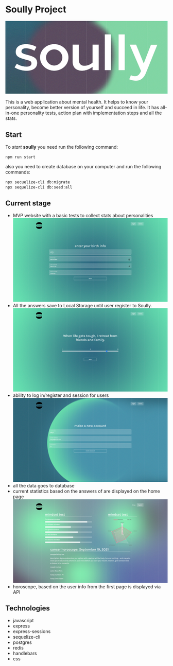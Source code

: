 
# Soully Project
![soully](https://github.com/cocaKolya/soully-project/blob/main/public/images/screenshots/Screenshot%20from%202021-09-19%2015-18-20.png)

This is a web application about mental health. It helps to know your personality, become better version of yourself and succeed in life. It has all-in-one personality tests, action plan with implementation steps and all the stats.

## Start
To _start_ **soully** you need run the following command:

```
npm run start
```
also you need to create database on your computer and run the following commands:
```
npx secuelize-cli db:migrate
npx sequelize-cli db:seed:all
```

## Current stage

- MVP website with a basic tests to collect stats about personalities
![enter image description here](https://raw.githubusercontent.com/cocaKolya/soully-project/main/public/images/screenshots/Screenshot%20from%202021-09-19%2015-08-31.png?token=AQFXXR6IN2XYYZQEJFTXAELBI4X7S)
- All the answers save to Local Storage until user register to Soully.
![enter image description here](https://raw.githubusercontent.com/cocaKolya/soully-project/main/public/images/screenshots/Screenshot%20from%202021-09-19%2015-12-19.png?token=AQFXXR3ZCE5ZS7KW4FWI633BI4YEI)
- ability to log in/register and session  for users
![enter image description here](https://raw.githubusercontent.com/cocaKolya/soully-project/main/public/images/screenshots/Screenshot%20from%202021-09-19%2015-09-38.png?token=AQFXXRZ63CYTULZJH6FD6S3BI4YNM)
- all the data goes to database 
- current statistics based on the answers of are displayed on the home page
![enter image description here](https://raw.githubusercontent.com/cocaKolya/soully-project/main/public/images/screenshots/Screenshot%20from%202021-09-19%2015-10-05.png?token=AQFXXR4S3LWBBJWMQHH4IA3BI4YTY)
- horoscope, based on the user info from the first page is displayed via API


## Technologies
- javascript
- express
- express-sessions
- sequelize-cli
- postgres
- redis
- handlebars
- css

